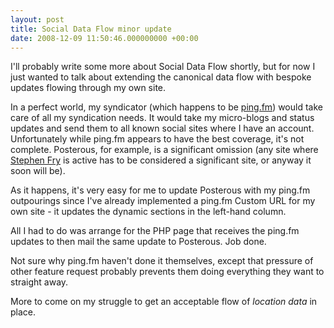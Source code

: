 ```yaml
---
layout: post
title: Social Data Flow minor update
date: 2008-12-09 11:50:46.000000000 +00:00
---
```

I'll probably write some more about Social Data Flow shortly, but for now I just wanted to talk about extending the canonical data flow with bespoke updates flowing through my own site.

In a perfect world, my syndicator (which happens to be <a href="https://ping.fm" target="_blank">ping.fm</a>) would take care of all my syndication needs. It would take my micro-blogs and status updates and send them to all known social sites where I have an account. Unfortunately while ping.fm appears to have the best coverage, it's not complete. Posterous, for example, is a significant omission (any site where <a href="https://stephenfry.posterous.com/" target="_blank">Stephen Fry</a> is active has to be considered a significant site, or anyway it soon will be).

As it happens, it's very easy for me to update Posterous with my ping.fm outpourings since I've already implemented a ping.fm Custom URL for my own site - it updates the dynamic sections in the left-hand column.

All I had to do was arrange for the PHP page that receives the ping.fm updates to then mail the same update to Posterous. Job done.

Not sure why ping.fm haven't done it themselves, except that pressure of other feature request probably prevents them doing everything they want to straight away.

More to come on my struggle to get an acceptable flow of <em>location data</em> in place.
